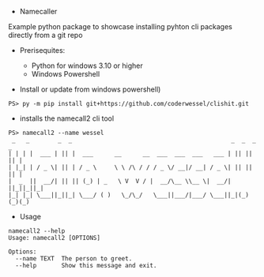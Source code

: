 * Namecaller

Example python package to showcase installing pyhton cli packages directly from a git repo
* Prerisequites:
    * Python for windows 3.10 or higher
    * Windows Powershell

* Install or update from windows powershell)
```
PS> py -m pip install git+https://github.com/coderwessel/clishit.git
```
* installs the namecall2 cli tool
```
PS> namecall2 --name wessel
 _   _        _  _                                             _  _  _  _
| | | |  ___ | || |  ___      __      __  ___  ___  ___   ___ | || || || |
| |_| | / _ \| || | / _ \     \ \ /\ / / / _ \/ __|/ __| / _ \| || || || |
|  _  ||  __/| || || (_) | _   \ V  V / |  __/\__ \\__ \|  __/| ||_||_||_|
|_| |_| \___||_||_| \___/ ( )   \_/\_/   \___||___/|___/ \___||_|(_)(_)(_)
```
* Usage
```
namecall2 --help
Usage: namecall2 [OPTIONS]

Options:
  --name TEXT  The person to greet.
  --help       Show this message and exit.
```
